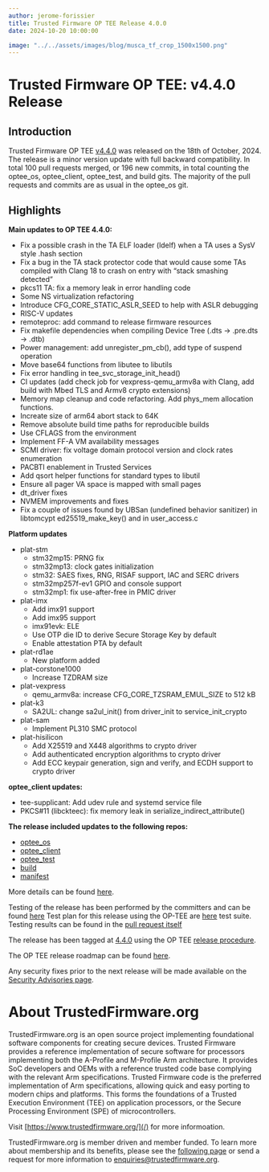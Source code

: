 ```yaml
---
author: jerome-forissier
title: Trusted Firmware OP TEE Release 4.0.0
date: 2024-10-20 10:00:00

image: "../../assets/images/blog/musca_tf_crop_1500x1500.png"
---
```


**Trusted Firmware OP TEE: v4.4.0 Release**
=====================================================

Introduction
------------

Trusted Firmware OP TEE [v4.4.0](https://github.com/OP-TEE/optee_os/blob/4.4.0/CHANGELOG.md) was released on the 18th of October, 2024. The release is a minor version update with full backward compatibility. In total 100 pull requests merged, or 196 new commits, in total counting the optee_os, optee_client, optee_test, and build gits. The majority of the pull requests and commits are as usual in the optee_os git.

Highlights 
----------

**Main updates to OP TEE 4.4.0:**
- Fix a possible crash in the TA ELF loader (ldelf) when a TA uses a SysV style .hash section
- Fix a bug in the TA stack protector code that would cause some TAs compiled with Clang 18 to crash on entry with “stack smashing detected”
- pkcs11 TA: fix a memory leak in error handling code
- Some NS virtualization refactoring
- Introduce CFG_CORE_STATIC_ASLR_SEED to help with ASLR debugging
- RISC-V updates
- remoteproc: add command to release firmware resources
- Fix makefile dependencies when compiling Device Tree (.dts -> .pre.dts -> .dtb)
- Power management: add unregister_pm_cb(), add type of suspend operation
- Move base64 functions from libutee to libutils
- Fix error handling in tee_svc_storage_init_head()
- CI updates (add check job for vexpress-qemu_armv8a with Clang, add build with Mbed TLS and Armv8 crypto extensions)
- Memory map cleanup and code refactoring. Add phys_mem allocation functions.
- Increate size of arm64 abort stack to 64K
- Remove absolute build time paths for reproducible builds
- Use CFLAGS from the environment
- Implement FF-A VM availability messages
- SCMI driver: fix voltage domain protocol version and clock rates enumeration
- PACBTI enablement in Trusted Services
- Add qsort helper functions for standard types to libutil
- Ensure all pager VA space is mapped with small pages
- dt_driver fixes
- NVMEM improvements and fixes
- Fix a couple of issues found by UBSan (undefined behavior sanitizer) in libtomcypt ed25519_make_key() and in user_access.c

**Platform updates**
- plat-stm
   - stm32mp15: PRNG fix
   - stm32mp13: clock gates initialization
   - stm32: SAES fixes, RNG, RISAF support, IAC and SERC drivers
   - stm32mp257f-ev1 GPIO and console support
   - stm32mp1: fix use-after-free in PMIC driver
- plat-imx
   - Add imx91 support
   - Add imx95 support
   - imx91evk: ELE
   - Use OTP die ID to derive Secure Storage Key by default
   - Enable attestation PTA by default
- plat-rd1ae
   - New platform added
- plat-corstone1000
   - Increase TZDRAM size
- plat-vexpress
   - qemu_armv8a: increase CFG_CORE_TZSRAM_EMUL_SIZE to 512 kB
- plat-k3
   - SA2UL: change sa2ul_init() from driver_init to service_init_crypto
- plat-sam
   - Implement PL310 SMC protocol
- plat-hisilicon
   - Add X25519 and X448 algorithms to crypto driver
   - Add authenticated encryption algorithms to crypto driver
   - Add ECC keypair generation, sign and verify, and ECDH support to crypto driver

**optee_client updates:**
   - tee-supplicant: Add udev rule and systemd service file
   - PKCS#11 (libckteec): fix memory leak in serialize_indirect_attribute()

**The release included updates to the following repos:**
- [optee_os](https://optee.readthedocs.io/en/latest/building/gits/optee_os.html#optee-os) 
- [optee_client](https://optee.readthedocs.io/en/latest/building/gits/optee_client.html#optee-client) 
- [optee_test](https://optee.readthedocs.io/en/latest/building/gits/optee_test.html#optee-test) 
- [build](https://optee.readthedocs.io/en/latest/building/gits/build.html#build) 
- [manifest](https://optee.readthedocs.io/en/latest/building/gits/build.html#manifests)


More details can be found [here](https://github.com/OP-TEE/optee_os/blob/4.4.0/CHANGELOG.md).

Testing of the release has been performed by the committers and can be found [here](https://github.com/OP-TEE/optee_os/commit/8f645256efc0dc66bd5c118778b0b50c44469ae1)
Test plan for this release using the OP-TEE are [here](https://optee.readthedocs.io/en/latest/building/gits/optee_test.html) test suite. Testing results can be found in the [pull request itself](https://github.com/OP-TEE/optee_os/pull/7058)

The release has been tagged at [4.4.0](https://github.com/OP-TEE/optee_os/releases/tag/4.4.0) using the OP TEE [release procedure](https://optee.readthedocs.io/en/latest/general/releases.html#release-procedure). 

The OP TEE release roadmap can be found [here](https://optee.readthedocs.io/en/latest/general/releases.html). 

Any security fixes prior to the next release will be made available on the [Security Advisories page](https://github.com/OP-TEE/optee_os/security/advisories?state=published). 

About TrustedFirmware.org
==========================
TrustedFirmware.org is an open source project implementing foundational software components for creating secure devices. Trusted Firmware provides a reference implementation of secure software for processors implementing both the A-Profile and M-Profile Arm architecture. It provides SoC developers and OEMs with a reference trusted code base complying with the relevant Arm specifications. Trusted Firmware code is the preferred implementation of Arm specifications, allowing quick and easy porting to modern chips and platforms. This forms the foundations of a Trusted Execution Environment (TEE) on application processors, or the Secure Processing Environment (SPE) of microcontrollers. 


Visit [https://www.trustedfirmware.org/](/) for more informoation.


TrustedFirmware.org is member driven and member funded. To learn more about membership and its benefits, please see the [following page](/about) or send a request for more information to enquiries@trustedfirmware.org.

